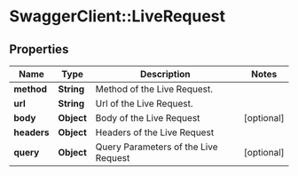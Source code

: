 # SwaggerClient::LiveRequest

## Properties
Name | Type | Description | Notes
------------ | ------------- | ------------- | -------------
**method** | **String** | Method of the Live Request. | 
**url** | **String** | Url of the Live Request. | 
**body** | **Object** | Body of the Live Request | [optional] 
**headers** | **Object** | Headers of the Live Request | 
**query** | **Object** | Query Parameters of the Live Request | [optional] 


